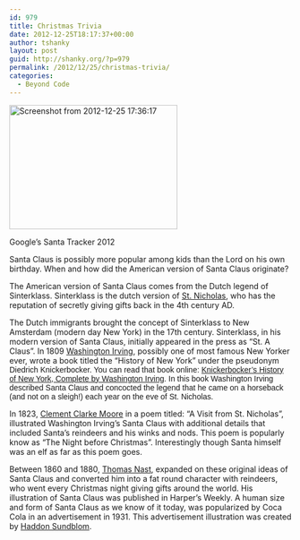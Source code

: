 ```yaml
---
id: 979
title: Christmas Trivia
date: 2012-12-25T18:17:37+00:00
author: tshanky
layout: post
guid: http://shanky.org/?p=979
permalink: /2012/12/25/christmas-trivia/
categories:
  - Beyond Code
---
```

<div id="attachment_980" style="width: 310px" class="wp-caption alignleft">
  <a href="http://shanky.org/2012/12/25/christmas-trivia/screenshot-from-2012-12-25-173617/" rel="attachment wp-att-980"><img class="size-medium wp-image-980 " title="Google's Santa Tracker 2012" alt="Screenshot from 2012-12-25 17:36:17" src="http://shanky.org/wp-content/uploads/2012/12/Screenshot-from-2012-12-25-173617-300x222.png" width="300" height="222" srcset="http://shanky.org/wp-content/uploads/2012/12/Screenshot-from-2012-12-25-173617-300x222.png 300w, http://shanky.org/wp-content/uploads/2012/12/Screenshot-from-2012-12-25-173617-624x461.png 624w, http://shanky.org/wp-content/uploads/2012/12/Screenshot-from-2012-12-25-173617.png 816w" sizes="(max-width: 300px) 100vw, 300px" /></a>
  
  <p class="wp-caption-text">
    Google&#8217;s Santa Tracker 2012
  </p>
</div>

Santa Claus is possibly more popular among kids than the Lord on his own birthday. When and how did the American version of Santa Claus originate?

The American version of Santa Claus comes from the Dutch legend of Sinterklass. Sinterklass is the dutch version of <a title="St. Nicholas" href="http://en.wikipedia.org/wiki/Saint_Nicholashttp://" target="_blank">St. Nicholas</a>, who has the reputation of secretly giving gifts back in the 4th century AD.

The Dutch immigrants brought the concept of Sinterklass to New Amsterdam (modern day New York) in the 17th century. Sinterklass, in his modern version of Santa Claus, initially appeared in the press as &#8220;St. A Claus&#8221;. In 1809 <a title="Washington Irving" href="http://en.wikipedia.org/wiki/Washington_Irving" target="_blank">Washington Irving</a>, possibly one of most famous New Yorker ever, wrote a book titled the &#8220;History of New York&#8221; under the pseudonym <span style="font-family: Verdana,Arial,Helvetica;">Diedrich Knickerbocker. You can read that book online: <a title="History of New York by Diedrich Knickerbocker (Washington Irving)" href="http://www.gutenberg.org/ebooks/13042" target="_blank">Knickerbocker&#8217;s History of New York, Complete by Washington Irving</a>. In this book Washington Irving described Santa Claus and concocted the legend that he came on a horseback (and not on a sleigh!) each year on the eve of St. Nicholas.</span>

In 1823, <a title="Clement Clarke Moore" href="http://en.wikipedia.org/wiki/Clement_Clarke_Moore" target="_blank">Clement Clarke Moore</a> in a poem titled: &#8220;A Visit from St. Nicholas&#8221;, illustrated Washington Irving&#8217;s Santa Claus with additional details that included Santa&#8217;s reindeers and his winks and nods. This poem is popularly know as &#8220;The Night before Christmas&#8221;. Interestingly though Santa himself was an elf as far as this poem goes.

Between 1860 and 1880, <a title="Thomas Nast" href="http://en.wikipedia.org/wiki/Thomas_Nast" target="_blank">Thomas Nast</a>, expanded on these original ideas of Santa Claus and converted him into a fat round character with reindeers, who went every Christmas night giving gifts around the world. His illustration of Santa Claus was published in Harper&#8217;s Weekly. A human size and form of Santa Claus as we know of it today, was popularized by Coca Cola in an advertisement in 1931. This advertisement illustration was created by <a title="Haddon Sundblom" href="http://en.wikipedia.org/wiki/Haddon_Sundblom" target="_blank">Haddon Sundblom</a>.